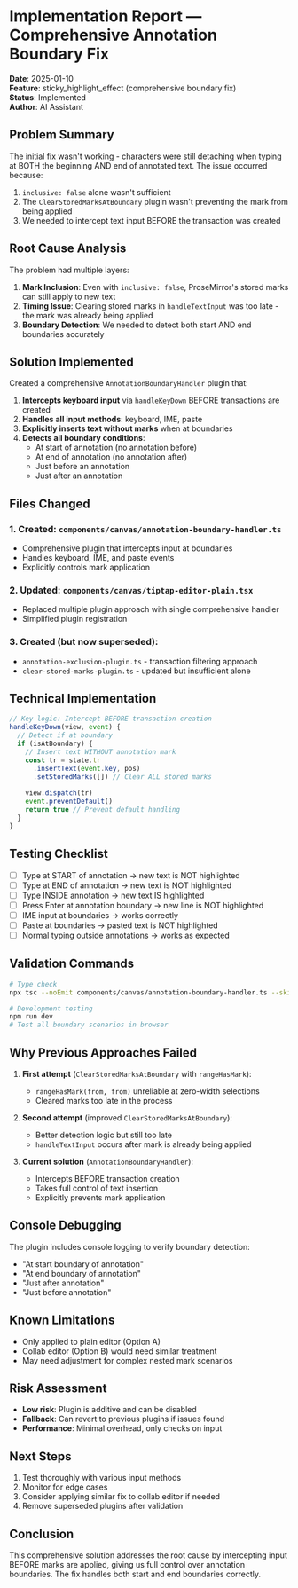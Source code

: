 # Implementation Report — Comprehensive Annotation Boundary Fix

**Date**: 2025-01-10  
**Feature**: sticky_highlight_effect (comprehensive boundary fix)  
**Status**: Implemented  
**Author**: AI Assistant

## Problem Summary

The initial fix wasn't working - characters were still detaching when typing at BOTH the beginning AND end of annotated text. The issue occurred because:

1. `inclusive: false` alone wasn't sufficient
2. The `ClearStoredMarksAtBoundary` plugin wasn't preventing the mark from being applied
3. We needed to intercept text input BEFORE the transaction was created

## Root Cause Analysis

The problem had multiple layers:
1. **Mark Inclusion**: Even with `inclusive: false`, ProseMirror's stored marks can still apply to new text
2. **Timing Issue**: Clearing stored marks in `handleTextInput` was too late - the mark was already being applied
3. **Boundary Detection**: We needed to detect both start AND end boundaries accurately

## Solution Implemented

Created a comprehensive `AnnotationBoundaryHandler` plugin that:

1. **Intercepts keyboard input** via `handleKeyDown` BEFORE transactions are created
2. **Handles all input methods**: keyboard, IME, paste
3. **Explicitly inserts text without marks** when at boundaries
4. **Detects all boundary conditions**:
   - At start of annotation (no annotation before)
   - At end of annotation (no annotation after)
   - Just before an annotation
   - Just after an annotation

## Files Changed

### 1. Created: `components/canvas/annotation-boundary-handler.ts`
- Comprehensive plugin that intercepts input at boundaries
- Handles keyboard, IME, and paste events
- Explicitly controls mark application

### 2. Updated: `components/canvas/tiptap-editor-plain.tsx`
- Replaced multiple plugin approach with single comprehensive handler
- Simplified plugin registration

### 3. Created (but now superseded):
- `annotation-exclusion-plugin.ts` - transaction filtering approach
- `clear-stored-marks-plugin.ts` - updated but insufficient alone

## Technical Implementation

```typescript
// Key logic: Intercept BEFORE transaction creation
handleKeyDown(view, event) {
  // Detect if at boundary
  if (isAtBoundary) {
    // Insert text WITHOUT annotation mark
    const tr = state.tr
      .insertText(event.key, pos)
      .setStoredMarks([]) // Clear ALL stored marks
    
    view.dispatch(tr)
    event.preventDefault()
    return true // Prevent default handling
  }
}
```

## Testing Checklist

- [ ] Type at START of annotation → new text is NOT highlighted
- [ ] Type at END of annotation → new text is NOT highlighted  
- [ ] Type INSIDE annotation → new text IS highlighted
- [ ] Press Enter at annotation boundary → new line is NOT highlighted
- [ ] IME input at boundaries → works correctly
- [ ] Paste at boundaries → pasted text is NOT highlighted
- [ ] Normal typing outside annotations → works as expected

## Validation Commands

```bash
# Type check
npx tsc --noEmit components/canvas/annotation-boundary-handler.ts --skipLibCheck

# Development testing
npm run dev
# Test all boundary scenarios in browser
```

## Why Previous Approaches Failed

1. **First attempt** (`ClearStoredMarksAtBoundary` with `rangeHasMark`):
   - `rangeHasMark(from, from)` unreliable at zero-width selections
   - Cleared marks too late in the process

2. **Second attempt** (improved `ClearStoredMarksAtBoundary`):
   - Better detection logic but still too late
   - `handleTextInput` occurs after mark is already being applied

3. **Current solution** (`AnnotationBoundaryHandler`):
   - Intercepts BEFORE transaction creation
   - Takes full control of text insertion
   - Explicitly prevents mark application

## Console Debugging

The plugin includes console logging to verify boundary detection:
- "At start boundary of annotation"
- "At end boundary of annotation"  
- "Just after annotation"
- "Just before annotation"

## Known Limitations

- Only applied to plain editor (Option A)
- Collab editor (Option B) would need similar treatment
- May need adjustment for complex nested mark scenarios

## Risk Assessment

- **Low risk**: Plugin is additive and can be disabled
- **Fallback**: Can revert to previous plugins if issues found
- **Performance**: Minimal overhead, only checks on input

## Next Steps

1. Test thoroughly with various input methods
2. Monitor for edge cases
3. Consider applying similar fix to collab editor if needed
4. Remove superseded plugins after validation

## Conclusion

This comprehensive solution addresses the root cause by intercepting input BEFORE marks are applied, giving us full control over annotation boundaries. The fix handles both start and end boundaries correctly.